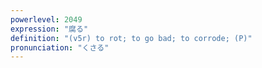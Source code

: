 ```yaml
---
powerlevel: 2049
expression: "腐る"
definition: "(v5r) to rot; to go bad; to corrode; (P)"
pronunciation: "くさる"
---
```

